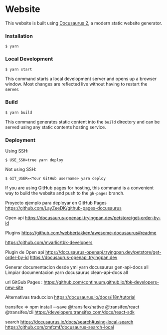 # Website

This website is built using [Docusaurus 2](https://docusaurus.io/), a modern static website generator.

### Installation

```
$ yarn
```

### Local Development

```
$ yarn start
```

This command starts a local development server and opens up a browser window. Most changes are reflected live without having to restart the server.

### Build

```
$ yarn build
```

This command generates static content into the `build` directory and can be served using any static contents hosting service.

### Deployment

Using SSH:

```
$ USE_SSH=true yarn deploy
```

Not using SSH:

```
$ GIT_USER=<Your GitHub username> yarn deploy
```

If you are using GitHub pages for hosting, this command is a convenient way to build the website and push to the `gh-pages` branch.



Proyecto ejemplo para deployar en GitHub Pages https://github.com/LayZeeDK/github-pages-docusaurus

Open api https://docusaurus-openapi.tryingpan.dev/petstore/get-order-by-id

Plugins https://github.com/webbertakken/awesome-docusaurus#readme


https://github.com/mvarlic/tbk-developers



Plugin de Open api
 https://docusaurus-openapi.tryingpan.dev/petstore/get-order-by-id
 https://docusaurus-openapi.tryingpan.dev

Generar documentacion desde yml
yarn docusaurus gen-api-docs all
Limpiar documentacion
yarn docusaurus clean-api-docs all





url GitGub Pages : https://github.com/continuum.github.io/tbk-developers-new-site


Alternativas traduccion 
https://docusaurus.io/docs/i18n/tutorial


transifex => 
npm install --save @transifex/native @transifex/react @transifex/cli
https://developers.transifex.com/docs/react-sdk


search
https://docusaurus.io/docs/search#using-local-search
https://github.com/cmfcmf/docusaurus-search-local